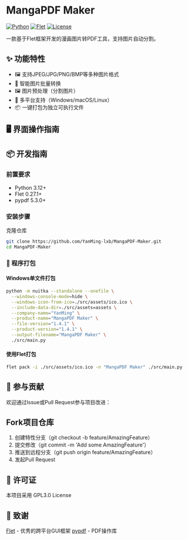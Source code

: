# MangaPDF Maker

[![Python](https://img.shields.io/badge/Python-3.12%2B-blue)](https://www.python.org/) [![Flet](https://img.shields.io/badge/Flet-0.27.1-green)](https://flet.dev/) [![License](https://img.shields.io/badge/License-GPL3.0-yellow)](LICENSE)

一款基于Flet框架开发的漫画图片转PDF工具，支持图片自动分割。

## ✨ 功能特性

- 🖼️ 支持JPEG/JPG/PNG/BMP等多种图片格式
- 📑 智能图片批量转换
- 🖼️ 图片预处理（分割图片）
- 🎯 多平台支持（Windows/macOS/Linux）
- 📦 一键打包为独立可执行文件

## 🖥️ 界面操作指南


## 📦 开发指南

### 前置要求

- Python 3.12+
- Flet 0.27.1+
- pypdf 5.3.0+


### 安装步骤

克隆仓库
```bash
git clone https://github.com/YanMing-lxb/MangaPDF-Maker.git
cd MangaPDF-Maker
```

### 🚀 程序打包

#### Windows单文件打包

```bash
python -m nuitka --standalone --onefile \
  --windows-console-mode=hide \
  --windows-icon-from-ico=./src/assets/ico.ico \
  --include-data-dir=./src/assets=assets \
  --company-name="YanMing" \
  --product-name="MangaPDF Maker" \
  --file-version="1.4.1" \
  --product-version="1.4.1" \
  --output-filename="MangaPDF Maker" \
  ./src/main.py
```

#### 使用Flet打包

```bash
flet pack -i ./src/assets/ico.ico -n "MangaPDF Maker" ./src/main.py
```

## 🤝 参与贡献

欢迎通过Issue或Pull Request参与项目改进：

## Fork项目仓库

1. 创建特性分支（git checkout -b feature/AmazingFeature）
2. 提交修改（git commit -m 'Add some AmazingFeature'）
3. 推送到远程分支（git push origin feature/AmazingFeature）
4. 发起Pull Request

## 📄 许可证
本项目采用 GPL3.0 License

## 🌟 致谢
[Flet](https://flet.dev/) - 优秀的跨平台GUI框架
[pypdf](https://github.com/py-pdf/pypdf) - PDF操作库
